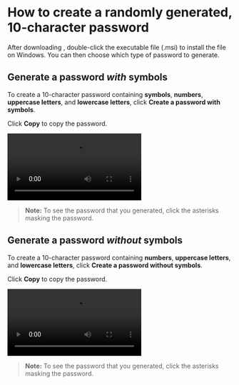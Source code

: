 # How to create a randomly generated, 10-character password

After downloading [<passGen>](), double-click the executable file (.msi) to install the file on Windows. You can then choose which type of password to generate.

## Generate a password *with* symbols

To create a 10-character password containing **symbols**, **numbers**, **uppercase letters**, and **lowercase letters**, click **Create a password with symbols**.

Click **Copy** to copy the password.

![Example: Generating a password with symbols](https://github.com/josh-wong/passGen/tree/main/docs/assets/screenshots/password_with_symbols.mp4)

> **Note:** To see the password that you generated, click the asterisks masking the password.

## Generate a password *without* symbols

To create a 10-character password containing **numbers**, **uppercase letters**, and **lowercase letters**, click **Create a password without symbols**.

Click **Copy** to copy the password.

![Example: Generating a password without symbols](https://github.com/josh-wong/passGen/tree/main/docs/assets/screenshots/password_without_symbols.mp4)

> **Note:** To see the password that you generated, click the asterisks masking the password.